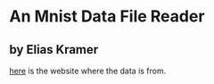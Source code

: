 # An Mnist Data File Reader
## by Elias Kramer

[here](http://yann.lecun.com/exdb/mnist/) is the website where the data is from.